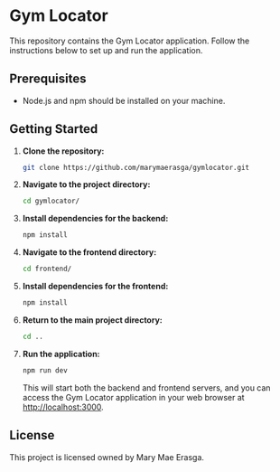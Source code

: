 # Gym Locator

This repository contains the Gym Locator application. Follow the instructions below to set up and run the application.

## Prerequisites

- Node.js and npm should be installed on your machine.

## Getting Started

1. **Clone the repository:**

   ```bash
   git clone https://github.com/marymaerasga/gymlocator.git
   ```

2. **Navigate to the project directory:**

   ```bash
   cd gymlocator/
   ```

3. **Install dependencies for the backend:**

   ```bash
   npm install
   ```

4. **Navigate to the frontend directory:**

   ```bash
   cd frontend/
   ```

5. **Install dependencies for the frontend:**

   ```bash
   npm install
   ```

6. **Return to the main project directory:**

   ```bash
   cd ..
   ```

7. **Run the application:**

   ```bash
   npm run dev
   ```

   This will start both the backend and frontend servers, and you can access the Gym Locator application in your web browser at [http://localhost:3000](http://localhost:3000).

## License

This project is licensed owned by Mary Mae Erasga.

